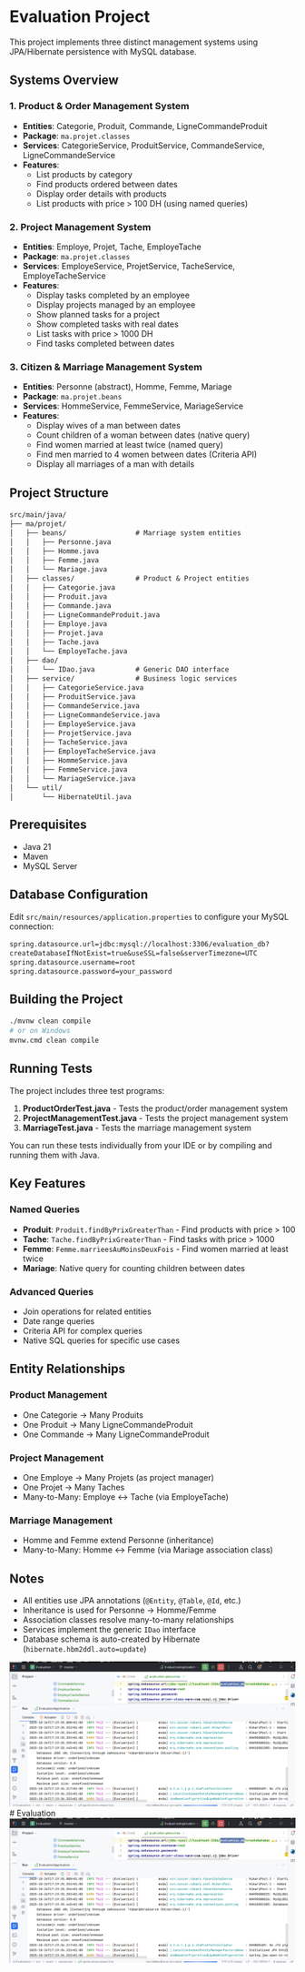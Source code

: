 # Evaluation Project

This project implements three distinct management systems using JPA/Hibernate persistence with MySQL database.

## Systems Overview

### 1. Product & Order Management System
- **Entities**: Categorie, Produit, Commande, LigneCommandeProduit
- **Package**: `ma.projet.classes`
- **Services**: CategorieService, ProduitService, CommandeService, LigneCommandeService
- **Features**:
  - List products by category
  - Find products ordered between dates
  - Display order details with products
  - List products with price > 100 DH (using named queries)

### 2. Project Management System
- **Entities**: Employe, Projet, Tache, EmployeTache
- **Package**: `ma.projet.classes`
- **Services**: EmployeService, ProjetService, TacheService, EmployeTacheService
- **Features**:
  - Display tasks completed by an employee
  - Display projects managed by an employee
  - Show planned tasks for a project
  - Show completed tasks with real dates
  - List tasks with price > 1000 DH
  - Find tasks completed between dates

### 3. Citizen & Marriage Management System
- **Entities**: Personne (abstract), Homme, Femme, Mariage
- **Package**: `ma.projet.beans`
- **Services**: HommeService, FemmeService, MariageService
- **Features**:
  - Display wives of a man between dates
  - Count children of a woman between dates (native query)
  - Find women married at least twice (named query)
  - Find men married to 4 women between dates (Criteria API)
  - Display all marriages of a man with details

## Project Structure

```
src/main/java/
├── ma/projet/
│   ├── beans/                 # Marriage system entities
│   │   ├── Personne.java
│   │   ├── Homme.java
│   │   ├── Femme.java
│   │   └── Mariage.java
│   ├── classes/               # Product & Project entities
│   │   ├── Categorie.java
│   │   ├── Produit.java
│   │   ├── Commande.java
│   │   ├── LigneCommandeProduit.java
│   │   ├── Employe.java
│   │   ├── Projet.java
│   │   ├── Tache.java
│   │   └── EmployeTache.java
│   ├── dao/
│   │   └── IDao.java          # Generic DAO interface
│   ├── service/               # Business logic services
│   │   ├── CategorieService.java
│   │   ├── ProduitService.java
│   │   ├── CommandeService.java
│   │   ├── LigneCommandeService.java
│   │   ├── EmployeService.java
│   │   ├── ProjetService.java
│   │   ├── TacheService.java
│   │   ├── EmployeTacheService.java
│   │   ├── HommeService.java
│   │   ├── FemmeService.java
│   │   └── MariageService.java
│   └── util/
│       └── HibernateUtil.java
```

## Prerequisites

- Java 21
- Maven
- MySQL Server

## Database Configuration

Edit `src/main/resources/application.properties` to configure your MySQL connection:

```properties
spring.datasource.url=jdbc:mysql://localhost:3306/evaluation_db?createDatabaseIfNotExist=true&useSSL=false&serverTimezone=UTC
spring.datasource.username=root
spring.datasource.password=your_password
```

## Building the Project

```bash
./mvnw clean compile
# or on Windows
mvnw.cmd clean compile
```

## Running Tests

The project includes three test programs:

1. **ProductOrderTest.java** - Tests the product/order management system
2. **ProjectManagementTest.java** - Tests the project management system  
3. **MarriageTest.java** - Tests the marriage management system

You can run these tests individually from your IDE or by compiling and running them with Java.

## Key Features

### Named Queries
- **Produit**: `Produit.findByPrixGreaterThan` - Find products with price > 100
- **Tache**: `Tache.findByPrixGreaterThan` - Find tasks with price > 1000
- **Femme**: `Femme.marrieesAuMoinsDeuxFois` - Find women married at least twice
- **Mariage**: Native query for counting children between dates

### Advanced Queries
- Join operations for related entities
- Date range queries
- Criteria API for complex queries
- Native SQL queries for specific use cases

## Entity Relationships

### Product Management
- One Categorie → Many Produits
- One Produit → Many LigneCommandeProduit
- One Commande → Many LigneCommandeProduit

### Project Management
- One Employe → Many Projets (as project manager)
- One Projet → Many Taches
- Many-to-Many: Employe ↔ Tache (via EmployeTache)

### Marriage Management
- Homme and Femme extend Personne (inheritance)
- Many-to-Many: Homme ↔ Femme (via Mariage association class)

## Notes

- All entities use JPA annotations (`@Entity`, `@Table`, `@Id`, etc.)
- Inheritance is used for Personne → Homme/Femme
- Association classes resolve many-to-many relationships
- Services implement the generic `IDao` interface
- Database schema is auto-created by Hibernate (`hibernate.hbm2ddl.auto=update`)

![img.png](img.png)#   E v a l u a t i o n 
 
 
![img_1.png](img_1.png)